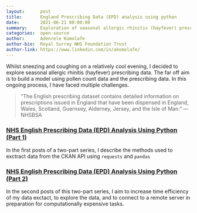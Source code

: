 ```yaml
---
layout:      post
title:       England Prescribing Data (EPD) analysis using python
date:        2021-06-21 00:00:00
summary:     Exploration of seasonal allergic rhinitis (hayfever) prescribing data using python.
categories:  open-source
author:      Adenrele Komolafe
author-bio:  Royal Surrey NHS Foundation Trust
author-link: https://www.linkedin.com/in/akomolafe/
---
```


Whilst sneezing and coughing on a relatively cool evening, I decided to explore seasonal allergic rhinitis (hayfever) prescribing data. The far off aim is to build a model using pollen count data and the prescribing data. In this ongoing process, I have faced multiple challenges.

> "The English prescribing dataset contains detailed information on prescriptions issued in England that have been dispensed in England, Wales, Scotland, Guernsey, Alderney, Jersey, and the Isle of Man.” — NHSBSA

### [NHS English Prescribing Data (EPD) Analysis Using Python (Part 1)](https://towardsdatascience.com/nhs-english-prescribing-data-analysis-using-python-9d86ec610880)

In the first posts of a two-part series, I describe the methods used to exctract data from the CKAN API using `requests` and `pandas`

### [NHS English Prescribing Data (EPD) Analysis Using Python (Part 2)](https://towardsdatascience.com/nhs-english-prescibing-data-epd-analysis-using-python-part-2-aa990e4e47dd)

In the second posts of this two-part series, I aim to increase time efficiency of my data exctact, to explore the data, and to connect to a remote server in preparation for computationally expensive tasks.



